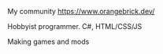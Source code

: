 My community https://www.orangebrick.dev/

Hobbyist programmer. C#, HTML/CSS/JS

Making games and mods
